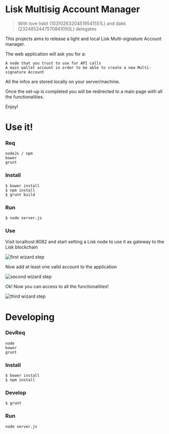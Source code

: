 # Lisk Multisig Account Manager
> With love liskit (10310263204519541551L) and dakk (2324852447570841050L) delegates

This projects aims to release a light and local Lisk Multi-signature Account manager.

The web application will ask you for a:

    A node that you trust to use for API calls
    A main wallet account in order to be able to create a new Multi-signature Account

All the infos are stored locally on your server/machine.

Once the set-up is completed you will be redirected to a main page with all the functionalities.

Enjoy!

# Use it!
### Req

    nodeJs / npm
    bower
    grunt

### Install

    $ bower install
    $ npm install
    $ grunt build

### Run

    $ node server.js

### Use
Visit localhost:8082 and start setting a Lisk node to use it as gateway to the Lisk blockchain

![first wizard step](http://i66.tinypic.com/264iddk.jpg)

Now add at least one valid account to the application

![second wizard step](http://i65.tinypic.com/2j2u4wo.png)

Ok! Now you can access to all the functionalities!

![third wizard step](http://i64.tinypic.com/b6se1u.png)

# Developing
### DevReq

	node
	bower
	grunt

### Install

	$ bower install
	$ npm install

### Develop

	$ grunt

### Run

``` node server.js ```
